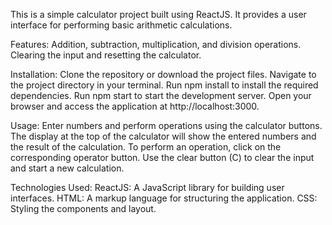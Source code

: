 This is a simple calculator project built using ReactJS. It provides a user interface for performing basic arithmetic calculations.

Features:
Addition, subtraction, multiplication, and division operations.
Clearing the input and resetting the calculator.

Installation:
Clone the repository or download the project files.
Navigate to the project directory in your terminal.
Run npm install to install the required dependencies.
Run npm start to start the development server.
Open your browser and access the application at http://localhost:3000.

Usage:
Enter numbers and perform operations using the calculator buttons.
The display at the top of the calculator will show the entered numbers and the result of the calculation.
To perform an operation, click on the corresponding operator button.
Use the clear button (C) to clear the input and start a new calculation.

Technologies Used:
ReactJS: A JavaScript library for building user interfaces.
HTML: A markup language for structuring the application.
CSS: Styling the components and layout.
